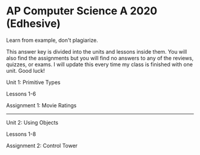 # AP Computer Science A 2020 (Edhesive)
Learn from example, don't plagiarize.

This answer key is divided into the units and lessons inside them. You will also find the assignments but you will find no answers to any of the reviews, quizzes, or exams. I will update this every time my class is finished with one unit. Good luck!

Unit 1: Primitive Types

  Lessons 1-6

  Assignment 1: Movie Ratings

----------------------------------

Unit 2: Using Objects

Lessons 1-8

Assignment 2: Control Tower
